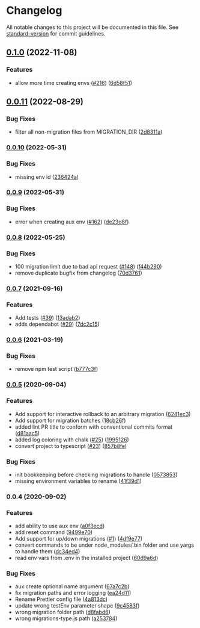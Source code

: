 # Changelog

All notable changes to this project will be documented in this file. See [standard-version](https://github.com/conventional-changelog/standard-version) for commit guidelines.

## [0.1.0](https://github.com/prototypsthlm/contentful-migrator-programme/compare/v0.0.11...v0.1.0) (2022-11-08)


### Features

* allow more time creating envs ([#216](https://github.com/prototypsthlm/contentful-migrator-programme/issues/216)) ([6d58f51](https://github.com/prototypsthlm/contentful-migrator-programme/commit/6d58f515ea738c8372d001603abb43f231a8a415))

## [0.0.11](https://github.com/prototypsthlm/contentful-migrator-programme/compare/v0.0.10...v0.0.11) (2022-08-29)


### Bug Fixes

* filter all non-migration files from MIGRATION_DIR ([2d8311a](https://github.com/prototypsthlm/contentful-migrator-programme/commit/2d8311ac3ba5c18dab6fb4ad5f7e30995289abec))

### [0.0.10](https://github.com/prototypsthlm/contentful-migrator-programme/compare/v0.0.9...v0.0.10) (2022-05-31)


### Bug Fixes

* missing env id ([236424a](https://github.com/prototypsthlm/contentful-migrator-programme/commit/236424a708b7abf9852ae7090b69fe666192c702))

### [0.0.9](https://github.com/prototypsthlm/contentful-migrator-programme/compare/v0.0.8...v0.0.9) (2022-05-31)


### Bug Fixes

* error when creating aux env ([#162](https://github.com/prototypsthlm/contentful-migrator-programme/issues/162)) ([de23d8f](https://github.com/prototypsthlm/contentful-migrator-programme/commit/de23d8f11736759e957e3ea3f1f54651b4b3dccf))

### [0.0.8](https://github.com/prototypsthlm/contentful-migrator-programme/compare/v0.0.7...v0.0.8) (2022-05-25)


### Bug Fixes

* 100 migration limit due to bad api request ([#148](https://github.com/prototypsthlm/contentful-migrator-programme/issues/148)) ([f44b290](https://github.com/prototypsthlm/contentful-migrator-programme/commit/f44b290ae0e752cb7caca45485b18bb6ae801f06))
* remove duplicate bugfix from changelog ([70d3761](https://github.com/prototypsthlm/contentful-migrator-programme/commit/70d376188c5130dc48efe8b7c1c749bdf748f38c))

### [0.0.7](https://github.com/prototypsthlm/contentful-migrator-programme/compare/v0.0.5...v0.0.7) (2021-09-16)


### Features

* Add tests ([#39](https://github.com/prototypsthlm/contentful-migrator-programme/issues/39)) ([13adab2](https://github.com/prototypsthlm/contentful-migrator-programme/commit/13adab2c0bdf0f3c743c78b4cffc0f8cb23e05cf))
* adds dependabot ([#29](https://github.com/prototypsthlm/contentful-migrator-programme/issues/29)) ([7dc2c15](https://github.com/prototypsthlm/contentful-migrator-programme/commit/7dc2c15315bb11c359cb4648a5abf2e4964e2d79))

### [0.0.6](https://github.com/prototypsthlm/contentful-migrator-programme/compare/v0.0.5...v0.0.6) (2021-03-19)


### Bug Fixes

* remove npm test script ([b777c3f](https://github.com/prototypsthlm/contentful-migrator-programme/commit/b777c3fe1e88a9a98669106cc07e77bf661562a3))

### [0.0.5](https://github.com/prototypsthlm/contentful-migrator-programme/compare/v0.0.4...v0.0.5) (2020-09-04)


### Features

* Add support for interactive rollback to an arbitrary migration ([6241ec3](https://github.com/prototypsthlm/contentful-migrator-programme/commit/6241ec38479054b8d2680f448dc5c723c883ba28))
* Add support for migration batches ([18cb26f](https://github.com/prototypsthlm/contentful-migrator-programme/commit/18cb26f3a6a7a34436af413951182ccec0be6a1f))
* added lint PR title to conform with conventional commits format ([d81aac5](https://github.com/prototypsthlm/contentful-migrator-programme/commit/d81aac51ed2ca3e9563d3d952f08dfd9dfab5f6e))
* added log coloring with chalk ([#25](https://github.com/prototypsthlm/contentful-migrator-programme/issues/25)) ([1995126](https://github.com/prototypsthlm/contentful-migrator-programme/commit/199512608ed96bfa142c41dbddcddddb2d5b2a06))
* convert project to typescript ([#23](https://github.com/prototypsthlm/contentful-migrator-programme/issues/23)) ([857b8fe](https://github.com/prototypsthlm/contentful-migrator-programme/commit/857b8fef109f81c7346cb5c44dc6d365c6ba2df7))


### Bug Fixes

* init bookkeeping before checking migrations to handle ([0573853](https://github.com/prototypsthlm/contentful-migrator-programme/commit/0573853ea8fd2c37e4da0658f2b4f6496d2a29d8))
* missing environment variables to rename ([41f39d1](https://github.com/prototypsthlm/contentful-migrator-programme/commit/41f39d180b69f375d43c8ab39b5f01dbb1a00294))

### 0.0.4 (2020-09-02)


### Features

* add ability to use aux env ([a0f3ecd](https://github.com/prototypsthlm/contentful-migrator-programme/commit/a0f3ecd7fc9976d4b61d4a9825ba2a3cfb45c41e))
* add reset command ([9499e70](https://github.com/prototypsthlm/contentful-migrator-programme/commit/9499e70d9051c5a7ac393f562ac73b6424f9a7b1))
* Add support for up/down migrations ([#1](https://github.com/prototypsthlm/contentful-migrator-programme/issues/1)) ([4df9e77](https://github.com/prototypsthlm/contentful-migrator-programme/commit/4df9e7709934353ba4bb3a8862cb9a133dc56c3d))
* convert commands to be under node_modules/.bin folder and use yargs to handle them ([dc34ed4](https://github.com/prototypsthlm/contentful-migrator-programme/commit/dc34ed474bd44c98e9990584fba3b37c2bd13e37))
* read env vars from .env in the installed project ([60d9a6d](https://github.com/prototypsthlm/contentful-migrator-programme/commit/60d9a6d8623a127967b15bc129273a4aab19e8a0))


### Bug Fixes

* aux:create optional name argument ([67a7c2b](https://github.com/prototypsthlm/contentful-migrator-programme/commit/67a7c2b3f9889fb0201867aae766cb035e21e071))
* fix migration paths and error logging ([ea24d11](https://github.com/prototypsthlm/contentful-migrator-programme/commit/ea24d11d84c5577bdc71f0f62bdd17b7fc6a7f80))
* Rename Prettier config file ([4a813dc](https://github.com/prototypsthlm/contentful-migrator-programme/commit/4a813dcbce6edaab2a60e725fc68f8227e66e7c6))
* update wrong testEnv parameter shape ([9c4583f](https://github.com/prototypsthlm/contentful-migrator-programme/commit/9c4583f260fdcaa7c8268c5a5b521e544bb39929))
* wrong migration folder path ([d8fabd6](https://github.com/prototypsthlm/contentful-migrator-programme/commit/d8fabd653fbf8a479c69a7c1a9cc456a0dfb63d9))
* wrong migrations-type.js path ([a253784](https://github.com/prototypsthlm/contentful-migrator-programme/commit/a2537843d2757828a3f08f1da819d46dda24f853))
